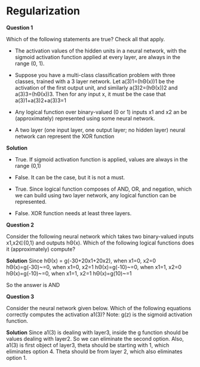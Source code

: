 # Regularization

**Question 1**

Which of the following statements are true? Check all that apply.

+ The activation values of the hidden units in a neural network, with the sigmoid activation function applied at every layer, are always in the range (0, 1). 

+ Suppose you have a multi-class classification problem with three classes, trained with a 3 layer network. Let a(3)1=(hΘ(x))1 be the activation of the first output unit, and similarly a(3)2=(hΘ(x))2 and a(3)3=(hΘ(x))3. Then for any input x, it must be the case that a(3)1+a(3)2+a(3)3=1

+ Any logical function over binary-valued (0 or 1) inputs  x1 and x2 an be (approximately) represented using some neural network.

+ A two layer (one input layer, one output layer; no hidden layer) neural network can represent the XOR function

**Solution**

+ True. If sigmoid activation function is applied, values are always in the range (0,1)

+ False. It can be the case, but it is not a must.

+ True. Since logical function composes of AND, OR, and negation, which we can build using two layer network, any logical function can be represented.

+ False. XOR function needs at least three layers.

**Question 2**

Consider the following neural network which takes two binary-valued inputs x1,x2∈{0,1} and outputs hΘ(x). Which of the following logical functions does it (approximately) compute?

**Solution**
Since hΘ(x) = g(-30+20x1+20x2),
when x1=0, x2=0 hΘ(x)=g(-30)~=0,
when x1=0, x2=1 hΘ(x)=g(-10)~=0,
when x1=1, x2=0 hΘ(x)=g(-10)~=0,
when x1=1, x2=1 hΘ(x)=g(10)~=1

So the answer is AND

**Question 3**

Consider the neural network given below. Which of the following equations correctly computes the activation a1(3)? Note: g(z) is the sigmoid activation function.

**Solution**
Since a1(3) is dealing with layer3, inside the g function should be values dealing with layer2. So we can eliminate the second option.
Also, a1(3) is first object of layer3, theta should be starting with 1, which eliminates option 4. 
Theta should be from layer 2, which also eliminates option 1. 
